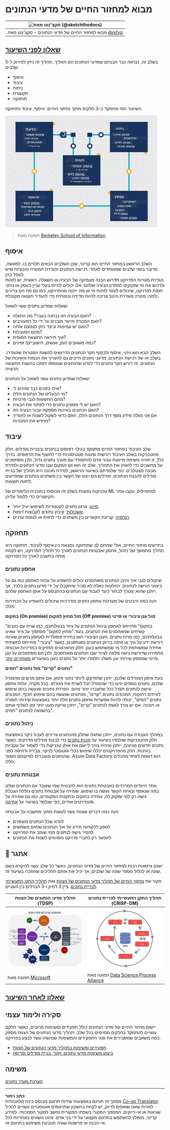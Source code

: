 <!--
CO_OP_TRANSLATOR_METADATA:
{
  "original_hash": "07e12a25d20b8f191e3cb651c27fdb2b",
  "translation_date": "2025-09-06T21:16:49+00:00",
  "source_file": "4-Data-Science-Lifecycle/14-Introduction/README.md",
  "language_code": "he"
}
-->
# מבוא למחזור החיים של מדעי הנתונים

|![ סקצ'נוט מאת [(@sketchthedocs)](https://sketchthedocs.dev) ](../../sketchnotes/14-DataScience-Lifecycle.png)|
|:---:|
| מבוא למחזור החיים של מדעי הנתונים - _סקצ'נוט מאת [@nitya](https://twitter.com/nitya)_ |

## [שאלון לפני השיעור](https://ff-quizzes.netlify.app/en/ds/quiz/26)

בשלב זה, כנראה כבר הבנתם שמדעי הנתונים הם תהליך. תהליך זה ניתן לפירוק ל-5 שלבים:

- איסוף
- עיבוד
- ניתוח
- תקשורת
- תחזוקה

השיעור הזה מתמקד ב-3 חלקים מתוך מחזור החיים: איסוף, עיבוד ותחזוקה.

![תרשים של מחזור החיים של מדעי הנתונים](../../../../translated_images/data-science-lifecycle.a1e362637503c4fb0cd5e859d7552edcdb4aa629a279727008baa121f2d33f32.he.jpg)  
> תמונה מאת [Berkeley School of Information](https://ischoolonline.berkeley.edu/data-science/what-is-data-science/)

## איסוף

השלב הראשון במחזור החיים הוא קריטי, שכן השלבים הבאים תלויים בו. למעשה, מדובר בשני שלבים שמאוחדים לאחד: רכישת הנתונים והגדרת המטרה והבעיות שיש לטפל בהן.  
הגדרת מטרות הפרויקט תדרוש הבנה מעמיקה של הבעיה או השאלה. ראשית, יש לזהות ולרכוש את מי שזקוקים לפתרון הבעיה שלהם. אלו יכולים להיות בעלי עניין בעסק או נותני חסות לפרויקט, שיכולים לעזור לזהות מי או מה ייהנה מהפרויקט, כמו גם מה הם צריכים ולמה. מטרה מוגדרת היטב צריכה להיות מדידה וכמותית כדי להגדיר תוצאה מקובלת.

שאלות שמדען נתונים עשוי לשאול:
- האם הבעיה הזו נבחנה בעבר? מה התגלה?
- האם המטרה והיעד מובנים על ידי כל המעורבים?
- האם יש עמימות וכיצד ניתן לצמצם אותה?
- מהם המגבלות?
- איך תיראה התוצאה הסופית?
- כמה משאבים (זמן, אנשים, חישוביים) זמינים?

השלב הבא הוא זיהוי, איסוף ולבסוף חקר הנתונים הדרושים להשגת המטרות שהוגדרו. בשלב זה של רכישת הנתונים, מדעני נתונים חייבים גם להעריך את הכמות והאיכות של הנתונים. זה דורש חקר נתונים כדי לוודא שהנתונים שנאספו יתמכו בהשגת התוצאה הרצויה.

שאלות שמדען נתונים עשוי לשאול על הנתונים:
- אילו נתונים כבר זמינים לי?
- מי הבעלים של הנתונים הללו?
- מהם החששות לגבי פרטיות?
- האם יש לי מספיק נתונים כדי לפתור את הבעיה?
- האם הנתונים באיכות מספקת עבור הבעיה הזו?
- אם אני מגלה מידע נוסף דרך הנתונים הללו, האם כדאי לשקול לשנות או להגדיר מחדש את המטרות?

## עיבוד

שלב העיבוד במחזור החיים מתמקד בגילוי דפוסים בנתונים ובבניית מודלים. חלק מהטכניקות בשלב העיבוד דורשות שיטות סטטיסטיות כדי לחשוף את הדפוסים. בדרך כלל, זו תהיה משימה מייגעת עבור אדם להתמודד עם מערך נתונים גדול, ולכן מסתמכים על מחשבים כדי להאיץ את התהליך. שלב זה הוא גם המקום שבו מדעי הנתונים ולמידת מכונה מצטלבים. כפי שלמדתם בשיעור הראשון, למידת מכונה היא תהליך של בניית מודלים להבנת הנתונים. מודלים הם ייצוג של הקשר בין משתנים בנתונים שמסייעים לחזות תוצאות.

טכניקות נפוצות בשלב זה מכוסות בתוכנית הלימודים של ML למתחילים. עקבו אחר הקישורים כדי ללמוד עליהן:

- [סיווג](https://github.com/microsoft/ML-For-Beginners/tree/main/4-Classification): ארגון נתונים לקטגוריות לשימוש יעיל יותר.
- [אשכולות](https://github.com/microsoft/ML-For-Beginners/tree/main/5-Clustering): קיבוץ נתונים לקבוצות דומות.
- [רגרסיה](https://github.com/microsoft/ML-For-Beginners/tree/main/2-Regression): קביעת הקשרים בין משתנים כדי לחזות או לצפות ערכים.

## תחזוקה

בתרשים מחזור החיים, אולי שמתם לב שתחזוקה נמצאת בין איסוף לעיבוד. תחזוקה היא תהליך מתמשך של ניהול, אחסון ואבטחת הנתונים לאורך כל תהליך הפרויקט, ויש לקחת אותה בחשבון לאורך כל הפרויקט.

### אחסון נתונים
שיקולים לגבי איך והיכן הנתונים מאוחסנים יכולים להשפיע על עלות האחסון כמו גם על ביצועי הגישה לנתונים. החלטות כאלה לא סביר שיתקבלו על ידי מדען נתונים בלבד, אך ייתכן שהוא יצטרך לבחור כיצד לעבוד עם הנתונים בהתבסס על אופן האחסון שלהם.

הנה כמה היבטים של מערכות אחסון נתונים מודרניות שיכולים להשפיע על הבחירות הללו:

**במקום (On premise) מול מחוץ למקום (Off premise) מול ענן ציבורי או פרטי**

"במקום" מתייחס לאחסון וניהול הנתונים על ציוד בבעלותכם, כמו שרת עם כוננים קשיחים שמאחסנים את הנתונים, בעוד "מחוץ למקום" מסתמך על ציוד שאינו בבעלותכם, כמו מרכז נתונים. הענן הציבורי הוא בחירה פופולרית לאחסון נתונים שאינה דורשת ידע על איך או איפה בדיוק הנתונים מאוחסנים, כאשר "ציבורי" מתייחס לתשתית אחידה שמשותפת לכל מי שמשתמש בענן. חלק מהארגונים מחזיקים במדיניות אבטחה מחמירה שדורשת גישה מלאה לציוד שבו הנתונים מאוחסנים, ולכן הם מסתמכים על ענן פרטי שמספק שירותי ענן משלו. תלמדו יותר על נתונים בענן בשיעורים [מאוחרים יותר](https://github.com/microsoft/Data-Science-For-Beginners/tree/main/5-Data-Science-In-Cloud).

**נתונים "קרים" מול נתונים "חמים"**

בעת אימון המודלים שלכם, ייתכן שתזדקקו ליותר נתוני אימון. אם אתם מרוצים מהמודל שלכם, נתונים נוספים יגיעו כדי שהמודל יוכל לשרת את מטרתו. בכל מקרה, עלות אחסון וגישה לנתונים תגדל ככל שתצברו יותר מהם. הפרדת נתונים שנעשה בהם שימוש לעיתים רחוקות, המכונים נתונים "קרים", מנתונים שנעשה בהם שימוש תכוף, המכונים נתונים "חמים", יכולה להיות אפשרות אחסון נתונים זולה יותר באמצעות שירותי חומרה או תוכנה. אם יש צורך לגשת לנתונים "קרים", ייתכן שייקח מעט יותר זמן לשלוף אותם בהשוואה לנתונים "חמים".

### ניהול נתונים
במהלך העבודה עם נתונים, ייתכן שתגלו שחלק מהנתונים צריכים לעבור ניקוי באמצעות חלק מהטכניקות שנלמדו בשיעור על [הכנת נתונים](https://github.com/microsoft/Data-Science-For-Beginners/tree/main/2-Working-With-Data/08-data-preparation) כדי לבנות מודלים מדויקים. כאשר נתונים חדשים מגיעים, ייתכן שיהיה צורך ליישם את אותן טכניקות כדי לשמור על עקביות באיכות. חלק מהפרויקטים יכללו שימוש בכלי אוטומטי לניקוי, צבירה ודחיסה לפני שהנתונים מועברים למיקומם הסופי. Azure Data Factory הוא דוגמה לאחד מהכלים הללו.

### אבטחת נתונים
אחד היעדים המרכזיים באבטחת נתונים הוא להבטיח שמי שעובד עם הנתונים שולט במה שנאסף ובאיזה הקשר נעשה בו שימוש. שמירה על אבטחת נתונים כוללת הגבלת גישה רק למי שזקוק לה, עמידה בחוקים ובתקנות המקומיים, כמו גם שמירה על סטנדרטים אתיים, כפי שנלמד בשיעור על [אתיקה](https://github.com/microsoft/Data-Science-For-Beginners/tree/main/1-Introduction/02-ethics).

הנה כמה דברים שצוות עשוי לעשות מתוך מחשבה על אבטחה:
- לוודא שכל הנתונים מוצפנים
- לספק ללקוחות מידע על איך הנתונים שלהם משמשים
- להסיר גישה לנתונים ממי שעזב את הפרויקט
- לאפשר רק לחברי פרויקט מסוימים לשנות את הנתונים

## 🚀 אתגר

ישנם גרסאות רבות למחזור החיים של מדעי הנתונים, כאשר כל שלב עשוי להיקרא בשם שונה או לכלול מספר שונה של שלבים, אך יכיל את אותם תהליכים שהוזכרו בשיעור זה.

חקור את [מחזור החיים של תהליך מדעי הנתונים של הצוות](https://docs.microsoft.com/en-us/azure/architecture/data-science-process/lifecycle) ואת [תהליך התקן התעשייתי לכריית נתונים](https://www.datascience-pm.com/crisp-dm-2/). ציין 3 דמיון ו-3 הבדלים בין השניים.

|תהליך מדעי הנתונים של הצוות (TDSP)|תהליך התקן התעשייתי לכריית נתונים (CRISP-DM)|
|--|--|
|![מחזור החיים של מדעי הנתונים של הצוות](../../../../translated_images/tdsp-lifecycle2.e19029d598e2e73d5ef8a4b98837d688ec6044fe332c905d4dbb69eb6d5c1d96.he.png) | ![תמונה של תהליך מדעי הנתונים](../../../../translated_images/CRISP-DM.8bad2b4c66e62aa75278009e38e3e99902c73b0a6f63fd605a67c687a536698c.he.png) |
| תמונה מאת [Microsoft](https://docs.microsoft.comazure/architecture/data-science-process/lifecycle) | תמונה מאת [Data Science Process Alliance](https://www.datascience-pm.com/crisp-dm-2/) |

## [שאלון לאחר השיעור](https://ff-quizzes.netlify.app/en/ds/quiz/27)

## סקירה ולימוד עצמי

יישום מחזור החיים של מדעי הנתונים כולל תפקידים ומשימות מרובים, כאשר חלקם עשויים להתמקד בחלקים מסוימים בכל שלב. תהליך מדעי הנתונים של הצוות מספק כמה משאבים שמסבירים את סוגי התפקידים והמשימות שמישהו עשוי לבצע בפרויקט.

* [תפקידים ומשימות בתהליך מדעי הנתונים של הצוות](https://docs.microsoft.com/en-us/azure/architecture/data-science-process/roles-tasks)  
* [ביצוע משימות מדעי נתונים: חקר, בניית מודלים ופריסה](https://docs.microsoft.com/en-us/azure/architecture/data-science-process/execute-data-science-tasks)

## משימה

[הערכת מערך נתונים](assignment.md)  

---

**כתב ויתור**:  
מסמך זה תורגם באמצעות שירות תרגום מבוסס בינה מלאכותית [Co-op Translator](https://github.com/Azure/co-op-translator). למרות שאנו שואפים לדיוק, יש לקחת בחשבון שתרגומים אוטומטיים עשויים להכיל שגיאות או אי-דיוקים. המסמך המקורי בשפתו המקורית נחשב למקור הסמכותי. למידע קריטי, מומלץ להשתמש בתרגום מקצועי על ידי בני אדם. איננו נושאים באחריות לכל אי-הבנה או פרשנות שגויה הנובעת משימוש בתרגום זה.  